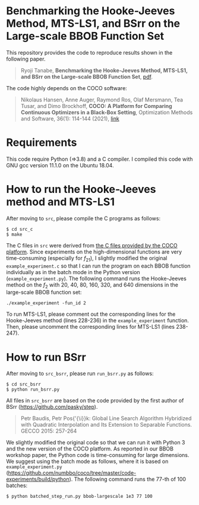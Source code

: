 # Benchmarking the Hooke-Jeeves Method, MTS-LS1, and BSrr on the Large-scale BBOB Function Set

This repository provides the code to reproduce results shown in the following paper.

> Ryoji Tanabe, **Benchmarking the Hooke-Jeeves Method, MTS-LS1, and BSrr on the Large-scale BBOB Function Set**, [pdf](https://arxiv.org/abs/2204.13284).

The code highly depends on the COCO software:

> Nikolaus Hansen, Anne Auger, Raymond Ros, Olaf Mersmann, Tea Tusar, and Dimo Brockhoff, **COCO: A Platform for Comparing Continuous Optimizers in a Black-Box Setting**, Optimization Methods and Software, 36(1): 114-144 (2021), [link](https://arxiv.org/abs/1603.08785)

# Requirements

This code require Python (=>3.8) and a C compiler. I compiled this code with GNU gcc version 11.1.0 on the Ubuntu 18.04.

# How to run the Hooke-Jeeves method and MTS-LS1

After moving to ``src``, please compile the C programs as follows:

```
$ cd src_c
$ make
```

The C files in ``src`` were derived from [the C files provided by the COCO platform](https://github.com/numbbo/coco/tree/master/code-experiments/build/c). Since experiments on the high-dimensional functions are very time-consuming (especially for $f_{21}$), I slightly modified the original ``example_experiment.c`` so that I can run the program on each BBOB function individually as in the batch mode in the Python version (``example_experiment.py``).
The following command runs the Hooke-Jeeves method on the $f_{2}$ with 20, 40, 80, 160, 320, and 640 dimensions in the large-scale BBOB function set:

```
./example_experiment -fun_id 2
```

To run MTS-LS1, please comment out the corresponding lines for the Hooke-Jeeves method (lines 228-236) in the ``example_experiment`` function. Then, please uncomment the corresponding lines for MTS-LS1 (lines 238-247).

# How to run BSrr

After moving to ``src_bsrr``, please run ``run_bsrr.py`` as follows:

```
$ cd src_bsrr
$ python run_bsrr.py
```

All files in ``src_bsrr`` are based on the code provided by the first author of BSrr (https://github.com/pasky/step).

> Petr Baudis, Petr Pos{\'{\i}}k: Global Line Search Algorithm Hybridized with Quadratic Interpolation and Its Extension to Separable Functions. GECCO 2015: 257-264

We slightly modified the original code so that we can run it with Python 3 and the new version of the COCO platform.
As reported in our BBOB workshop paper, the Python code is time-consuming for large dimensions. We suggest using  the batch mode as follows, where it is based on ``example_experiment.py`` (https://github.com/numbbo/coco/tree/master/code-experiments/build/python). The following command runs the 77-th of 100 batches:

```
$ python batched_step_run.py bbob-largescale 1e3 77 100
```
